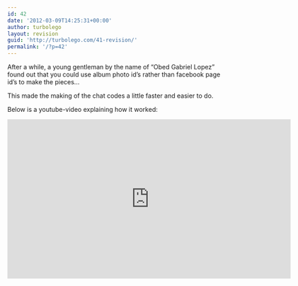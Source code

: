 ```yaml
---
id: 42
date: '2012-03-09T14:25:31+00:00'
author: turbolego
layout: revision
guid: 'http://turbolego.com/41-revision/'
permalink: '/?p=42'
---
```


After a while, a young gentleman by the name of “Obed Gabriel Lopez” found out that you could use album photo id’s rather than facebook page id’s to make the pieces…

This made the making of the chat codes a little faster and easier to do.

Below is a youtube-video explaining how it worked:

<iframe allow="accelerometer; autoplay; clipboard-write; encrypted-media; gyroscope; picture-in-picture; web-share" allowfullscreen="" frameborder="0" height="360" loading="lazy" referrerpolicy="strict-origin-when-cross-origin" src="https://www.youtube.com/embed/L4tdw6qtQN0?start=3&feature=oembed" title="How to make a large facebook smiley jigsaw puzzle (fast version)" width="640"></iframe>